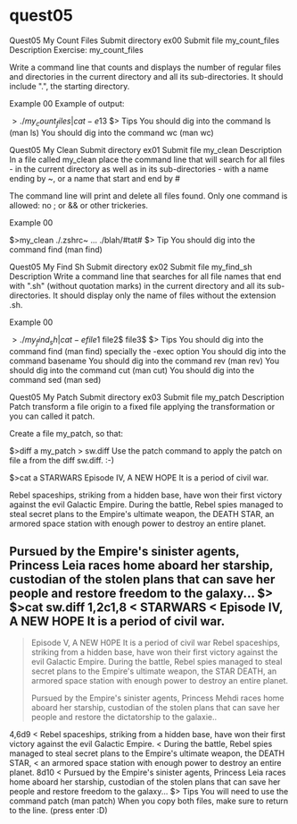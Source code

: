 # quest05

Quest05	My Count Files
Submit directory	ex00
Submit file	my_count_files
Description
Exercise: my_count_files

Write a command line that counts and displays the number of regular files and directories in the current directory and all its sub-directories. It should include ".", the starting directory.

Example 00
Example of output:

$>./my_count_files | cat -e
13$
$>
Tips
You should dig into the command ls (man ls)
You should dig into the command wc (man wc)

Quest05	My Clean
Submit directory	ex01
Submit file	my_clean
Description
In a file called my_clean place the command line that will search for all files - in the current directory as well as in its sub-directories - with a name ending by ~, or a name that start and end by #

The command line will print and delete all files found.
Only one command is allowed: no ; or && or other trickeries.

Example 00

$>my_clean
./.zshrc~
...
./blah/#tat#
$>
Tip
You should dig into the command find (man find)

Quest05	My Find Sh
Submit directory	ex02
Submit file	my_find_sh
Description
Write a command line that searches for all file names that end with ".sh" (without quotation marks) in the current directory and all its sub-directories. It should display only the name of files without the extension .sh.

Example 00

$>./my_find_sh | cat -e
file1$
file2$
file3$
$>
Tips
You should dig into the command find (man find) specially the -exec option
You should dig into the command basename
You should dig into the command rev (man rev)
You should dig into the command cut (man cut)
You should dig into the command sed (man sed)

Quest05	My Patch
Submit directory	ex03
Submit file	my_patch
Description
Patch transform a file origin to a fixed file applying the transformation or you can called it patch.

Create a file my_patch, so that:

$>diff a my_patch > sw.diff
Use the patch command to apply the patch on file a from the diff sw.diff. :-)

$>cat a
STARWARS
Episode IV, A NEW HOPE It is a period of civil war.

Rebel spaceships, striking from a hidden base, have won their first victory against the evil Galactic Empire.
During the battle, Rebel spies managed to steal secret plans to the Empire's ultimate weapon, the DEATH STAR,
an armored space station with enough power to destroy an entire planet.

Pursued by the Empire's sinister agents, Princess Leia races home aboard her starship, custodian of the stolen plans that can save her people and restore freedom to the galaxy...
$>
$>cat sw.diff
1,2c1,8
< STARWARS
< Episode IV, A NEW HOPE It is a period of civil war.
---
> Episode V, A NEW H0PE It is a period of civil war
> Rebel spaceships, striking from a hidden base, have won their first victory against the evil Galactic Empire.
> During the battle, Rebel spies managed to steal secret plans to the Empire's ultimate weapon, the STAR DEATH, an armored space station with enough power to destroy an entire planet.
>
>
> Pursued by the Empire's sinister agents,
> Princess Mehdi races home aboard her starship, custodian of the stolen plans that can save her people and restore the dictatorship to the galaxie..
>
4,6d9
< Rebel spaceships, striking from a hidden base, have won their first victory against the evil Galactic Empire.
< During the battle, Rebel spies managed to steal secret plans to the Empire's ultimate weapon, the DEATH STAR,
< an armored space station with enough power to destroy an entire planet.
8d10
< Pursued by the Empire's sinister agents, Princess Leia races home aboard her starship, custodian of the stolen plans that can save her people and restore freedom to the galaxy...
$>
Tips
You will need to use the command patch (man patch)
When you copy both files, make sure to return to the line. (press enter :D)
